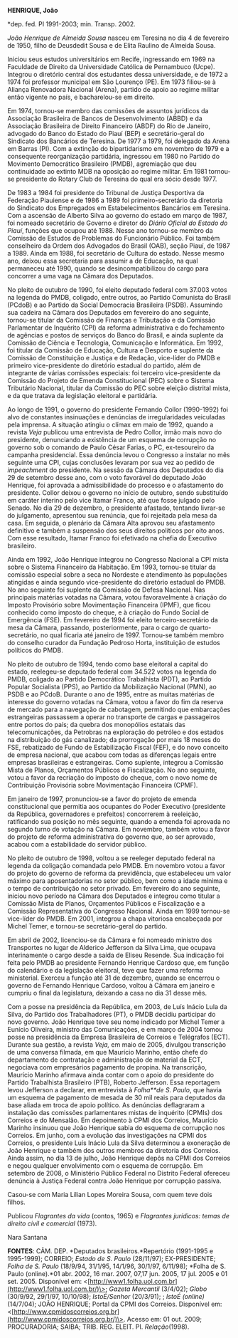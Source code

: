 **HENRIQUE, João**

\*dep. fed. PI 1991-2003; min. Transp. 2002.

*João Henrique de Almeida Sousa* nasceu em Teresina no dia 4 de
fevereiro de 1950, filho de Deusdedit Sousa e de Elita Raulino de
Almeida Sousa.

Iniciou seus estudos universitários em Recife, ingressando em 1969 na
Faculdade de Direito da Universidade Católica de Pernambuco (Ucpe).
Integrou o diretório central dos estudantes dessa universidade, e de
1972 a 1974 foi professor municipal em São Lourenço (PE). Em 1973
filiou-se à Aliança Renovadora Nacional (Arena), partido de apoio ao
regime militar então vigente no país, e bacharelou-se em direito.

Em 1974, tornou-se membro das comissões de assuntos jurídicos da
Associação Brasileira de Bancos de Desenvolvimento (ABBD) e da
Associação Brasileira de Direito Financeiro (ABDF) do Rio de Janeiro,
advogado do Banco do Estado do Piauí (BEP) e secretário-geral do
Sindicato dos Bancários de Teresina. De 1977 a 1979, foi delegado da
Arena em Barras (PI). Com a extinção do bipartidarismo em novembro de
1979 e a consequente reorganização partidária, ingressou em 1980 no
Partido do Movimento Democrático Brasileiro (PMDB), agremiação que deu
continuidade ao extinto MDB na oposição ao regime militar. Em 1981
tornou-se presidente do Rotary Club de Teresina do qual era sócio desde
1977.

De 1983 a 1984 foi presidente do Tribunal de Justiça Desportiva da
Federação Piauiense e de 1986 a 1989 foi primeiro-secretário da
diretoria do Sindicato dos Empregados em Estabelecimentos Bancários em
Teresina. Com a ascensão de Alberto Silva ao governo do estado em março
de 1987, foi nomeado secretário de Governo e diretor do *Diário Oficial
do Estado do Piauí*, funções que ocupou até 1988. Nesse ano tornou-se
membro da Comissão de Estudos de Problemas do Funcionário Público. Foi
também conselheiro da Ordem dos Advogados do Brasil (OAB), seção Piauí,
de 1987 a 1989. Ainda em 1988, foi secretário de Cultura do estado.
Nesse mesmo ano, deixou essa secretaria para assumir a de Educação, na
qual permaneceu até 1990, quando se desincompatibilizou do cargo para
concorrer a uma vaga na Câmara dos Deputados.

No pleito de outubro de 1990, foi eleito deputado federal com 37.003
votos na legenda do PMDB, coligado, entre outros, ao Partido Comunista
do Brasil (PCdoB) e ao Partido da Social Democracia Brasileira (PSDB).
Assumindo sua cadeira na Câmara dos Deputados em fevereiro do ano
seguinte, tornou-se titular da Comissão de Finanças e Tributação e da
Comissão Parlamentar de Inquérito (CPI) da reforma administrativa e do
fechamento de agências e postos de serviços do Banco do Brasil, e ainda
suplente da Comissão de Ciência e Tecnologia, Comunicação e Informática.
Em 1992, foi titular da Comissão de Educação, Cultura e Desporto e
suplente da Comissão de Constituição e Justiça e de Redação, vice-líder
do PMDB e primeiro vice-presidente do diretório estadual do partido,
além de integrante de várias comissões especiais: foi terceiro
vice-presidente da Comissão do Projeto de Emenda Constitucional (PEC)
sobre o Sistema Tributário Nacional, titular da Comissão do PEC sobre
eleição distrital mista, e da que tratava da legislação eleitoral e
partidária.

Ao longo de 1991, o governo do presidente Fernando Collor (1990-1992)
foi alvo de constantes insinuações e denúncias de irregularidades
veiculadas pela imprensa. A situação atingiu o clímax em maio de 1992,
quando a revista *Veja* publicou uma entrevista de Pedro Collor, irmão
mais novo do presidente, denunciando a existência de um esquema de
corrupção no governo sob o comando de Paulo César Farias, o PC,
ex-tesoureiro da campanha presidencial. Essa denúncia levou o Congresso
a instalar no mês seguinte uma CPI, cujas conclusões levaram por sua vez
ao pedido de *impeachment* do presidente. Na sessão da Câmara dos
Deputados do dia 29 de setembro desse ano, com o voto favorável do
deputado João Henrique, foi aprovada a admissibilidade do processo e o
afastamento do presidente. Collor deixou o governo no início de outubro,
sendo substituído em caráter interino pelo vice Itamar Franco, até que
fosse julgado pelo Senado. No dia 29 de dezembro, o presidente afastado,
tentando livrar-se do julgamento, apresentou sua renúncia, que foi
rejeitada pela mesa da casa. Em seguida, o plenário da Câmara Alta
aprovou seu afastamento definitivo e também a suspensão dos seus
direitos políticos por oito anos. Com esse resultado, Itamar Franco foi
efetivado na chefia do Executivo brasileiro.

Ainda em 1992, João Henrique integrou no Congresso Nacional a CPI mista
sobre o Sistema Financeiro da Habitação. Em 1993, tornou-se titular da
comissão especial sobre a seca no Nordeste e atendimento às populações
atingidas e ainda segundo vice-presidente do diretório estadual do PMDB.
No ano seguinte foi suplente da Comissão de Defesa Nacional. Nas
principais matérias votadas na Câmara, votou favoravelmente à criação do
Imposto Provisório sobre Movimentação Financeira (IPMF), que ficou
conhecido como imposto do cheque, e à criação do Fundo Social de
Emergência (FSE). Em fevereiro de 1994 foi eleito terceiro-secretário da
mesa da Câmara, passando, posteriormente, para o cargo de
quarto-secretário, no qual ficaria até janeiro de 1997. Tornou-se também
membro do conselho curador da Fundação Pedroso Horta, instituição de
estudos políticos do PMDB.

No pleito de outubro de 1994, tendo como base eleitoral a capital do
estado, reelegeu-se deputado federal com 34.522 votos na legenda do
PMDB, coligado ao Partido Democrático Trabalhista (PDT), ao Partido
Popular Socialista (PPS), ao Partido da Mobilização Nacional (PMN), ao
PSDB e ao PCdoB. Durante o ano de 1995, entre as muitas matérias de
interesse do governo votadas na Câmara, votou a favor do fim da reserva
de mercado para a navegação de cabotagem, permitindo que embarcações
estrangeiras passassem a operar no transporte de cargas e passageiros
entre portos do país; da quebra dos monopólios estatais das
telecomunicações, da Petrobras na exploração do petróleo e dos estados
na distribuição do gás canalizado; da prorrogação por mais 18 meses do
FSE, rebatizado de Fundo de Estabilização Fiscal (FEF), e do novo
conceito de empresa nacional, que acabou com todas as diferenças legais
entre empresas brasileiras e estrangeiras. Como suplente, integrou a
Comissão Mista de Planos, Orçamentos Públicos e Fiscalização. No ano
seguinte, votou a favor da recriação do imposto do cheque, com o novo
nome de Contribuição Provisória sobre Movimentação Financeira (CPMF).

Em janeiro de 1997, pronunciou-se a favor do projeto de emenda
constitucional que permitia aos ocupantes do Poder Executivo (presidente
da República, governadores e prefeitos) concorrerem à reeleição,
ratificando sua posição no mês seguinte, quando a emenda foi aprovada no
segundo turno de votação na Câmara. Em novembro, também votou a favor do
projeto de reforma administrativa do governo que, ao ser aprovado,
acabou com a estabilidade do servidor público.

No pleito de outubro de 1998, voltou a se reeleger deputado federal na
legenda da coligação comandada pelo PMDB. Em novembro votou a favor do
projeto do governo de reforma da previdência, que estabeleceu um valor
máximo para aposentadorias no setor público, bem como a idade mínima e o
tempo de contribuição no setor privado. Em fevereiro do ano seguinte,
iniciou novo período na Câmara dos Deputados e integrou como titular a
Comissão Mista de Planos, Orçamentos Públicos e Fiscalização e a
Comissão Representativa do Congresso Nacional. Ainda em 1999 tornou-se
vice-líder do PMDB. Em 2001, integrou a chapa vitoriosa encabeçada por
Michel Temer, e tornou-se secretário-geral do partido.

Em abril de 2002, licenciou-se da Câmara e foi nomeado ministro dos
Transportes no lugar de Alderico Jefferson da Silva Lima, que ocupava
interinamente o cargo desde a saída de Eliseu Resende. Sua indicação foi
feita pelo PMDB ao presidente Fernando Henrique Cardoso que, em função
do calendário e da legislação eleitoral, teve que fazer uma reforma
ministerial. Exerceu a função até 31 de dezembro, quando se encerrou o
governo de Fernando Henrique Cardoso, voltou à Câmara em janeiro e
cumpriu o final da legislatura, deixando a casa no dia 31 desse mês. 

Com a posse na presidência da República, em 2003, de Luís Inácio Lula da
Silva, do Partido dos Trabalhadores (PT), o PMDB decidiu participar do
novo governo. João Henrique teve seu nome indicado por Michel Temer a
Eunício Oliveira, ministro das Comunicações, e em março de 2004 tomou
posse na presidência da Empresa Brasileira de Correios e Telégrafos
(ECT). Durante sua gestão, a revista *Veja,* em maio de 2005, divulgou
transcrição de uma conversa filmada, em que Maurício Marinho, então
chefe do departamento de contratação e administração de material da ECT,
negociava com empresários pagamento de propina. Na transcrição, Maurício
Marinho afirmava ainda contar com o apoio do presidente do Partido
Trabalhista Brasileiro (PTB), Roberto Jefferson. Essa reportagem levou
Jefferson a declarar, em entrevista à *Folha**de S. Paulo*, que havia um
esquema de pagamento de mesada de 30 mil reais para deputados da base
aliada em troca de apoio político. As denúncias deflagraram a instalação
das comissões parlamentares mistas de inquérito (CPMIs) dos Correios e
do Mensalão. Em depoimento à CPMI dos Correios, Maurício Marinho
insinuou que João Henrique sabia do esquema de corrupção nos Correios.
Em junho, com a evolução das investigações na CPMI dos Correios, o
presidente Luís Inácio Lula da Silva determinou a exoneração de João
Henrique e também dos outros membros da diretoria dos Correios. Ainda
assim, no dia 13 de julho, João Henrique depôs na CPMI dos Correios e
negou qualquer envolvimento com o esquema de corrupção. Em setembro de
2008, o Ministério Público Federal no Distrito Federal ofereceu denúncia
à Justiça Federal contra João Henrique por corrupção passiva.

Casou-se com Maria Lílian Lopes Moreira Sousa, com quem teve dois
filhos.

Publicou *Flagrantes da vida* (contos, 1965) e *Flagrantes jurídicos:
temas de direito civil e comercial* (1973).

Nara Santana

**FONTES**: CÂM. DEP. *Deputados brasileiros.*Repertório (1991-1995 e
1995-1999); CORREIO; *Estado de S. Paulo* (28/11/97); EX-PRESIDENTE;
*Folha de S. Paulo* (18/9/94, 31/1/95, 14/1/96, 30/1/97, 6/11/98);
*Folha de S. Paulo (online).*01 abr. 2002, 16 mar. 2007, 07,17 jun.
2005, 17 jul. 2005 e 01 set. 2005. Disponível em:
\<[http://www1.folha.uol.com.br](http://www1.folha.uol.com.br/)\>;
*Gazeta Mercantil* (3/4/02); *Globo* (30/9/92, 29/1/97, 10/10/98);
*IstoÉ/Senhor* (20/3/91); ; *IstoÉ (online)*(14/7/04); JOÃO HENRIQUE;
Portal da CPMI dos Correios. Disponível em:
\<[http://www.cpmidoscorreios.org.br](http://www.cpmidoscorreios.org.br/)\>.
Acesso em: 01 out. 2009; PROCURADORIA; SAIBA; TRIB. REG. ELEIT. PI.
*Relação*(1998).
